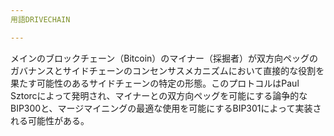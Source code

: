 ```yaml
---
用語DRIVECHAIN

---
```

メインのブロックチェーン（Bitcoin）のマイナー（採掘者）が双方向ペッグのガバナンスとサイドチェーンのコンセンサスメカニズムにおいて直接的な役割を果たす可能性のあるサイドチェーンの特定の形態。このプロトコルはPaul Sztorcによって発明され、マイナーとの双方向ペッグを可能にする論争的なBIP300と、マージマイニングの最適な使用を可能にするBIP301によって実装される可能性がある。